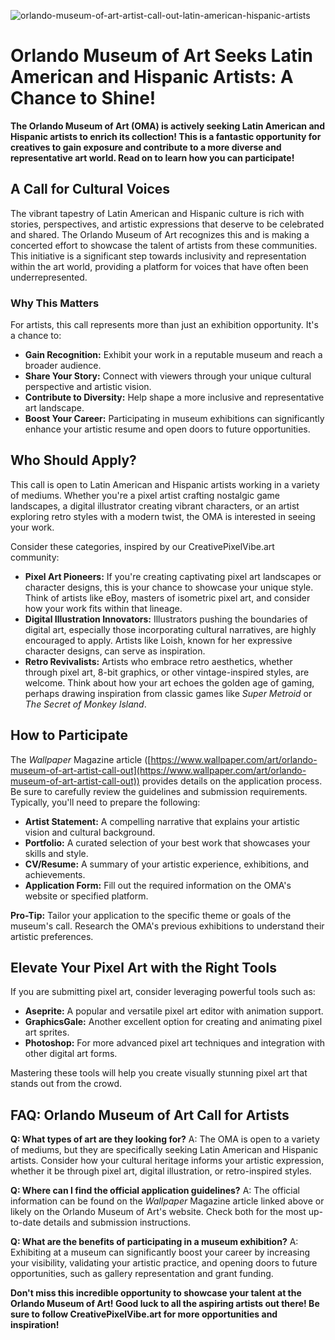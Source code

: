 ![orlando-museum-of-art-artist-call-out-latin-american-hispanic-artists](https://images.pexels.com/photos/13580303/pexels-photo-13580303.jpeg?auto=compress&cs=tinysrgb&fit=crop&h=627&w=1200)

# Orlando Museum of Art Seeks Latin American and Hispanic Artists: A Chance to Shine!

**The Orlando Museum of Art (OMA) is actively seeking Latin American and Hispanic artists to enrich its collection! This is a fantastic opportunity for creatives to gain exposure and contribute to a more diverse and representative art world. Read on to learn how you can participate!**

## A Call for Cultural Voices

The vibrant tapestry of Latin American and Hispanic culture is rich with stories, perspectives, and artistic expressions that deserve to be celebrated and shared. The Orlando Museum of Art recognizes this and is making a concerted effort to showcase the talent of artists from these communities. This initiative is a significant step towards inclusivity and representation within the art world, providing a platform for voices that have often been underrepresented.

### Why This Matters

For artists, this call represents more than just an exhibition opportunity. It's a chance to:

*   **Gain Recognition:** Exhibit your work in a reputable museum and reach a broader audience.
*   **Share Your Story:**  Connect with viewers through your unique cultural perspective and artistic vision.
*   **Contribute to Diversity:** Help shape a more inclusive and representative art landscape.
*   **Boost Your Career:** Participating in museum exhibitions can significantly enhance your artistic resume and open doors to future opportunities.

## Who Should Apply?

This call is open to Latin American and Hispanic artists working in a variety of mediums. Whether you're a pixel artist crafting nostalgic game landscapes, a digital illustrator creating vibrant characters, or an artist exploring retro styles with a modern twist, the OMA is interested in seeing your work.

Consider these categories, inspired by our CreativePixelVibe.art community:

*   **Pixel Art Pioneers:** If you're creating captivating pixel art landscapes or character designs, this is your chance to showcase your unique style. Think of artists like eBoy, masters of isometric pixel art, and consider how your work fits within that lineage.
*   **Digital Illustration Innovators:** Illustrators pushing the boundaries of digital art, especially those incorporating cultural narratives, are highly encouraged to apply. Artists like Loish, known for her expressive character designs, can serve as inspiration.
*   **Retro Revivalists:** Artists who embrace retro aesthetics, whether through pixel art, 8-bit graphics, or other vintage-inspired styles, are welcome.  Think about how your art echoes the golden age of gaming, perhaps drawing inspiration from classic games like *Super Metroid* or *The Secret of Monkey Island*.

##  How to Participate

The *Wallpaper* Magazine article ([https://www.wallpaper.com/art/orlando-museum-of-art-artist-call-out](https://www.wallpaper.com/art/orlando-museum-of-art-artist-call-out)) provides details on the application process.  Be sure to carefully review the guidelines and submission requirements. Typically, you'll need to prepare the following:

*   **Artist Statement:** A compelling narrative that explains your artistic vision and cultural background.
*   **Portfolio:** A curated selection of your best work that showcases your skills and style.
*   **CV/Resume:** A summary of your artistic experience, exhibitions, and achievements.
*   **Application Form:** Fill out the required information on the OMA's website or specified platform.

**Pro-Tip:** Tailor your application to the specific theme or goals of the museum's call. Research the OMA's previous exhibitions to understand their artistic preferences.

## Elevate Your Pixel Art with the Right Tools

If you are submitting pixel art, consider leveraging powerful tools such as:

*   **Aseprite:** A popular and versatile pixel art editor with animation support.
*   **GraphicsGale:** Another excellent option for creating and animating pixel art sprites.
*   **Photoshop:** For more advanced pixel art techniques and integration with other digital art forms.

Mastering these tools will help you create visually stunning pixel art that stands out from the crowd.

## FAQ: Orlando Museum of Art Call for Artists

**Q: What types of art are they looking for?**
A: The OMA is open to a variety of mediums, but they are specifically seeking Latin American and Hispanic artists. Consider how your cultural heritage informs your artistic expression, whether it be through pixel art, digital illustration, or retro-inspired styles.

**Q: Where can I find the official application guidelines?**
A: The official information can be found on the *Wallpaper* Magazine article linked above or likely on the Orlando Museum of Art's website. Check both for the most up-to-date details and submission instructions.

**Q: What are the benefits of participating in a museum exhibition?**
A: Exhibiting at a museum can significantly boost your career by increasing your visibility, validating your artistic practice, and opening doors to future opportunities, such as gallery representation and grant funding.

**Don't miss this incredible opportunity to showcase your talent at the Orlando Museum of Art! Good luck to all the aspiring artists out there! Be sure to follow CreativePixelVibe.art for more opportunities and inspiration!**